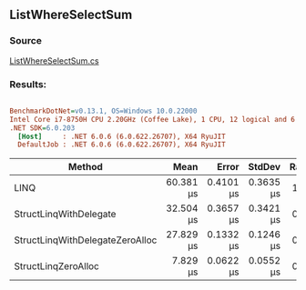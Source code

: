 ﻿## ListWhereSelectSum

### Source
[ListWhereSelectSum.cs](../../src/StructLinq.Benchmark/ListWhereSelectSum.cs)

### Results:
``` ini

BenchmarkDotNet=v0.13.1, OS=Windows 10.0.22000
Intel Core i7-8750H CPU 2.20GHz (Coffee Lake), 1 CPU, 12 logical and 6 physical cores
.NET SDK=6.0.203
  [Host]     : .NET 6.0.6 (6.0.622.26707), X64 RyuJIT
  DefaultJob : .NET 6.0.6 (6.0.622.26707), X64 RyuJIT


```
|                          Method |      Mean |     Error |    StdDev | Ratio | Allocated |
|-------------------------------- |----------:|----------:|----------:|------:|----------:|
|                            LINQ | 60.381 μs | 0.4101 μs | 0.3635 μs |  1.00 |     152 B |
|          StructLinqWithDelegate | 32.504 μs | 0.3657 μs | 0.3421 μs |  0.54 |      96 B |
| StructLinqWithDelegateZeroAlloc | 27.829 μs | 0.1332 μs | 0.1246 μs |  0.46 |         - |
|             StructLinqZeroAlloc |  7.829 μs | 0.0622 μs | 0.0552 μs |  0.13 |         - |
